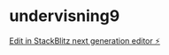 # undervisning9

[Edit in StackBlitz next generation editor ⚡️](https://stackblitz.com/~/github.com/lise-charlotte/undervisning9)